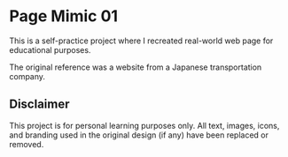 # Page Mimic 01

This is a self-practice project where I recreated real-world web page for educational purposes.

The original reference was a website from a Japanese transportation company.

## Disclaimer

This project is for personal learning purposes only. All text, images, icons, and branding used in the original design (if any) have been replaced or removed.

